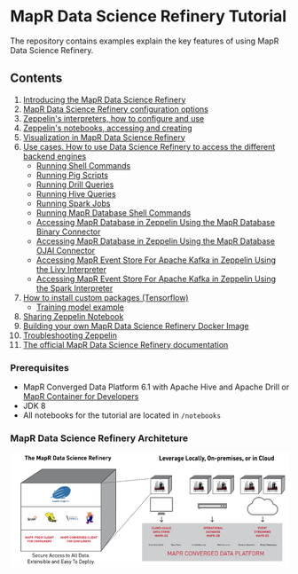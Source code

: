 # MapR Data Science Refinery Tutorial
The repository contains examples explain the key features of using MapR Data Science Refinery.

## Contents 

1. [Introducing the MapR Data Science Refinery](https://mapr.com/blog/introducing-mapr-data-science-refinery/)
1. [MapR Data Science Refinery configuration options](doc/tutorials/001-configuration.md)
1. [Zeppelin's interpreters, how to configure and use](doc/tutorials/002-interpreters.md)
1. [Zeppelin's notebooks, accessing and creating](doc/tutorials/003-notebooks-accessing-creating.md)
1. [Visualization in MapR Data Science Refinery](doc/tutorials/004-visualization.md)
1. [Use cases. How to use Data Science Refinery to access the different backend engines](doc/tutorials/005-use-cases.md)
	- [Running Shell Commands](doc/tutorials/0051-shell-commands.md)   
	- [Running Pig Scripts](doc/tutorials/0052-pig-scripts.md)
	- [Running Drill Queries]()
	- [Running Hive Queries](doc/tutorials/0054-running-hive-queries.md)
	- [Running Spark Jobs](doc/tutorials/0055-running-spark-jobs.md)
    - [Running MapR Database Shell Commands](doc/tutorials/0056-running-mapr-db-shell-commands.md)
	- [Accessing MapR Database in Zeppelin Using the MapR Database Binary Connector]()
	- [Accessing MapR Database in Zeppelin Using the MapR Database OJAI Connector]()
	- [Accessing MapR Event Store For Apache Kafka in Zeppelin Using the Livy Interpreter]()    
	- [Accessing MapR Event Store For Apache Kafka in Zeppelin Using the Spark Interpreter]()
1. [How to install custom packages (Tensorflow)](doc/tutorials/006-how-to-install-custom-packages.md)
    - [Training model example]() 
1. [Sharing Zeppelin Notebook](doc/tutorials/007-sharing-zeppelin-notebook.md)
1. [Building your own MapR Data Science Refinery Docker Image](doc/tutorials/008-building-your-own-mdsr-image.md)
1. [Troubleshooting Zeppelin](doc/tutorials/009-troubleshooting-zeppelin.md)
1. [The official MapR Data Science Refinery documentation](https://mapr.com/docs/61/DataScienceRefinery/DataScienceRefineryOverview.html)


### Prerequisites
* MapR Converged Data Platform 6.1 with Apache Hive and Apache Drill or [MapR Container for Developers](https://mapr.com/docs/home/MapRContainerDevelopers/MapRContainerDevelopersOverview.html)
* JDK 8
* All notebooks for the tutorial are located in `/notebooks`

<!--
> If you will run MapR Data Science Refinery from the host you must have MapR Client installed and configured
[Installing and configuring MapR Client](doc/tutorials/mapr-client.md)
-->

### MapR Data Science Refinery Architeture
![MapR Data Science Refinery Architeture](doc/tutorials/images/mapr-data-science-refinery.png)